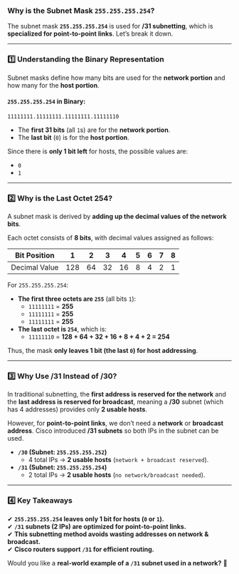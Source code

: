 ### **Why is the Subnet Mask `255.255.255.254`?**

The subnet mask **`255.255.255.254`** is used for **/31 subnetting**, which is **specialized for point-to-point links**. Let’s break it down.

---

### **1️⃣ Understanding the Binary Representation**

Subnet masks define how many bits are used for the **network portion** and how many for the **host portion**.

#### **`255.255.255.254` in Binary:**

```
11111111.11111111.11111111.11111110
```

- The **first 31 bits** (all `1`s) are for the **network portion**.
- The **last bit** (`0`) is for the **host portion**.

Since there is **only 1 bit left** for hosts, the possible values are:

- `0`
- `1`

---

### **2️⃣ Why is the Last Octet 254?**

A subnet mask is derived by **adding up the decimal values of the network bits**.

Each octet consists of **8 bits**, with decimal values assigned as follows:

|Bit Position|1|2|3|4|5|6|7|8|
|---|---|---|---|---|---|---|---|---|
|Decimal Value|128|64|32|16|8|4|2|1|

For `255.255.255.254`:

- **The first three octets are `255`** (all bits `1`):
    - `11111111` = **255**
    - `11111111` = **255**
    - `11111111` = **255**
- **The last octet is `254`**, which is:
    - `11111110` = **128 + 64 + 32 + 16 + 8 + 4 + 2 = 254**

Thus, the mask **only leaves 1 bit (the last `0`) for host addressing**.

---

### **3️⃣ Why Use /31 Instead of /30?**

In traditional subnetting, the **first address is reserved for the network** and the **last address is reserved for broadcast**, meaning a **/30** subnet (which has 4 addresses) provides only **2 usable hosts**.

However, for **point-to-point links**, we don’t need a **network** or **broadcast address**. Cisco introduced **/31 subnets** so both IPs in the subnet can be used.

- **`/30` (Subnet: `255.255.255.252`)**
    - 4 total IPs → **2 usable hosts** (`network + broadcast reserved`).
- **`/31` (Subnet: `255.255.255.254`)**
    - 2 total IPs → **2 usable hosts** (`no network/broadcast needed`).

---

### **4️⃣ Key Takeaways**

✔ **`255.255.255.254` leaves only 1 bit for hosts (`0` or `1`).**  
✔ **`/31` subnets (2 IPs) are optimized for point-to-point links.**  
✔ **This subnetting method avoids wasting addresses on network & broadcast.**  
✔ **Cisco routers support `/31` for efficient routing.**

Would you like a **real-world example of a `/31` subnet used in a network?** 🚀